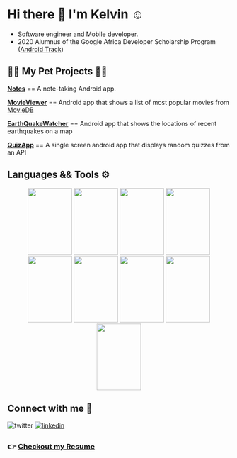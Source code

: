 # Hi there 👋 I'm Kelvin :relaxed:
* Software engineer and Mobile developer.
* 2020 Alumnus of the Google Africa Developer Scholarship Program ([Android Track](https://adscerts.com/scholar/0992DB668FFF9FDF))

## :construction_worker_man: My Pet Projects :man_technologist:
**[Notes](https://github.com/rexfilius/Notes)** == A note-taking Android app.

**[MovieViewer](https://github.com/rexfilius/MovieViewer)** == Android app that shows a list of most popular movies from [MovieDB](www.themoviedb.org)

**[EarthQuakeWatcher](https://github.com/rexfilius/EarthQuakeWatcher)** == Android app that shows the locations of recent earthquakes on a map

**[QuizApp](https://github.com/rexfilius/QuizApp)** == A single screen android app that displays random quizzes from an API

## Languages && Tools :gear:
<div align="center">
<img src="https://cdn.jsdelivr.net/gh/devicons/devicon/icons/kotlin/kotlin-original-wordmark.svg" width="100" height="150"/>
<img src="https://cdn.jsdelivr.net/gh/devicons/devicon/icons/dart/dart-original-wordmark.svg" width="100" height="150"/>
<img src="https://cdn.jsdelivr.net/gh/devicons/devicon/icons/git/git-original-wordmark.svg" width="100" height="150"/>
<img src="https://cdn.jsdelivr.net/gh/devicons/devicon/icons/mysql/mysql-original-wordmark.svg" width="100" height="150"/></div>

<div align="center">
<img src="https://cdn.jsdelivr.net/gh/devicons/devicon/icons/java/java-original-wordmark.svg" width="100" height="150"/>
<img src="https://cdn.jsdelivr.net/gh/devicons/devicon/icons/python/python-original-wordmark.svg" width="100" height="150"/>
<img src="https://cdn.jsdelivr.net/gh/devicons/devicon/icons/android/android-plain.svg" width="100" height="150"/>
<img src="https://cdn.jsdelivr.net/gh/devicons/devicon/icons/flutter/flutter-plain.svg" width="100" height="150"/>
<img src="https://cdn.jsdelivr.net/gh/devicons/devicon/icons/github/github-original.svg" width="100" height="150"/></div>

## Connect with me :handshake:
<div align="left"
<a href="https://www.twitter.com/rex_filius" target="_blank">
<img src=https://img.shields.io/badge/twitter-%2300acee.svg?&style=for-the-badge&logo=twitter&logoColor=white alt=twitter style="margin-bottom: 5px;" />
</a>
<a href="https://www.linkedin.com/in/ifykelvinosakwe" target="_blank">
<img src=https://img.shields.io/badge/linkedin-%231E77B5.svg?&style=for-the-badge&logo=linkedin&logoColor=white alt=linkedin style="margin-bottom: 5px;" />
</a></div>

### :point_right: [Checkout my Resume](https://drive.google.com/drive/folders/1-9CYgkAveISY8Zu60EDImhuuHrcRXgff)
